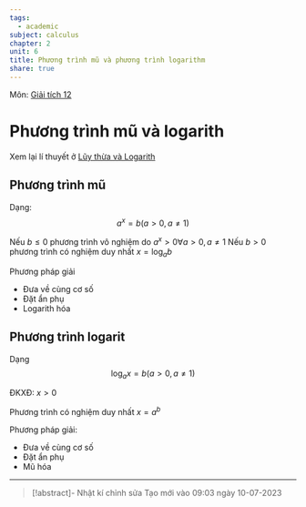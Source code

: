 ```yaml
---
tags:
  - academic
subject: calculus
chapter: 2
unit: 6
title: Phương trình mũ và phương trình logarithm
share: true
---
```




Môn: [Giải tích 12](./101_12_01_giai_tich.md)

# Phương trình mũ và logarith
Xem lại lí thuyết ở [Lũy thừa và Logarith](./5_luy_thua_logarit.md)
## Phương trình mũ
Dạng:
$$a^x = b(a>0,a\neq 1)$$

Nếu $b \le 0$ phương trình vô nghiệm do $a^x >0 \forall a>0, a \neq 1$
Nếu $b>0$ phương trình có nghiệm duy nhất $x = \log_a{b}$

Phương pháp giải
- Đưa về cùng cơ số
- Đặt ẩn phụ
- Logarith hóa

## Phương trình logarit
Dạng
$$\log_a{x} = b(a>0,a\neq 1)$$

ĐKXĐ: $x>0$

Phương trình có nghiệm duy nhất $x = a^b$

Phương pháp giải:
- Đưa về cùng cơ số
- Đặt ẩn phụ
- Mũ hóa


---

>[!abstract]- Nhật kí chỉnh sửa
>Tạo mới vào 09:03 ngày 10-07-2023